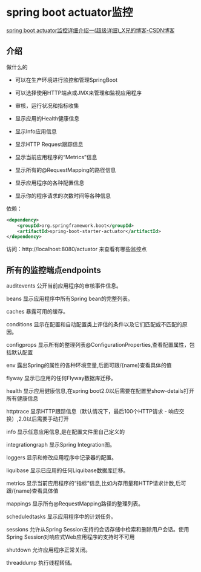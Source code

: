 # spring boot actuator监控

[spring boot actuator监控详细介绍一(超级详细)_X兄的博客-CSDN博客](https://blog.csdn.net/weixin_43353498/article/details/89226101)

## 介绍

做什么的

- 可以在生产环境进行监控和管理SpringBoot
- 可以选择使用HTTP端点或JMX来管理和监视应用程序
- 审核，运行状况和指标收集



- 显示应用的Health健康信息
- 显示Info应用信息
- 显示HTTP Request跟踪信息
- 显示当前应用程序的“Metrics”信息
- 显示所有的@RequestMapping的路径信息
- 显示应用程序的各种配置信息
- 显示你的程序请求的次数时间等各种信息

依赖：

```xml
<dependency>
    <groupId>org.springframework.boot</groupId>
    <artifactId>spring-boot-starter-actuator</artifactId>
</dependency>
```

访问：http://localhost:8080/actuator 来查看有哪些监控点

## 所有的监控端点endpoints


auditevents	公开当前应用程序的审核事件信息。

beans	显示应用程序中所有Spring bean的完整列表。

caches	暴露可用的缓存。

conditions	显示在配置和自动配置类上评估的条件以及它们匹配或不匹配的原因。

configprops	显示所有的整理列表@ConfigurationProperties,查看配置属性，包括默认配置

env	露出Spring的属性的各种环境变量,后面可跟/{name}查看具体的值

flyway	显示已应用的任何Flyway数据库迁移。

health	显示应用健康信息,在spring boot2.0以后需要在配置里show-details打开所有健康信息

httptrace	显示HTTP跟踪信息（默认情况下，最后100个HTTP请求 - 响应交换）,2.0以后需要手动打开

info	显示任意应用信息,是在配置文件里自己定义的

integrationgraph	显示Spring Integration图。

loggers	显示和修改应用程序中记录器的配置。

liquibase	显示已应用的任何Liquibase数据库迁移。

metrics	显示当前应用程序的“指标”信息,比如内存用量和HTTP请求计数,后可跟/{name}查看具体值

mappings	显示所有@RequestMapping路径的整理列表。

scheduledtasks	显示应用程序中的计划任务。

sessions	允许从Spring Session支持的会话存储中检索和删除用户会话。使用Spring Session对响应式Web应用程序的支持时不可用

shutdown	允许应用程序正常关闭。

threaddump	执行线程转储。



